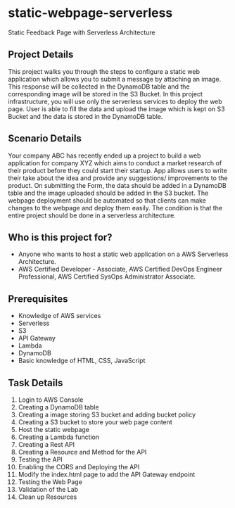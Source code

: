 # static-webpage-serverless
Static Feedback Page with Serverless Architecture
## Project Details
This project walks you through the steps to configure a static web application which allows you to submit a message by attaching an image. This response will be collected in the DynamoDB table and the corresponding image will be stored in the S3 Bucket.
In this project infrastructure, you will use only the serverless services to deploy the web page.
User is able to fill the data and upload the image which is kept on S3 Bucket and the data is stored in the DynamoDB table.

## Scenario Details
Your company ABC has recently ended up a project to build a web application for company XYZ which aims to conduct a market research of their product before they could start their startup.
App allows users to write their take about the idea and provide any suggestions/ improvements to the product. On submitting the Form, the data should be added in a DynamoDB table and the image uploaded should be added in the S3 bucket.
The webpage deployment should be automated so that clients can make changes to the webpage and deploy them easily.
The condition is that the entire project should be done in a serverless architecture.

## Who is this project for?
- Anyone who wants to host a static web application on a AWS Serverless Architecture.
- AWS Certified Developer - Associate, AWS Certified DevOps Engineer Professional, AWS Certified SysOps Administrator Associate.

##  Prerequisites
- Knowledge of AWS services
- Serverless
- S3
- API Gateway
- Lambda
- DynamoDB
- Basic knowledge of HTML, CSS, JavaScript

## Task Details
1. Login to AWS Console
2. Creating a DynamoDB table
3. Creating a image storing S3 bucket and adding bucket policy
4. Creating a S3 bucket to store your web page content
5. Host the static webpage
6. Creating a Lambda function
7. Creating a Rest API
8. Creating a Resource and Method for the API
9. Testing the API
10. Enabling the CORS and Deploying the API
11. Modify the index.html page to add the API Gateway endpoint
12. Testing the Web Page
13. Validation of the Lab
14. Clean up Resources
